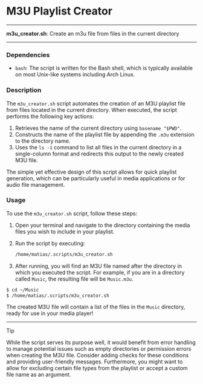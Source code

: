 # M3U Playlist Creator

---

**m3u_creator.sh**: Create an m3u file from files in the current directory

---

### Dependencies

- `bash`: The script is written for the Bash shell, which is typically available on most Unix-like systems including Arch Linux.

### Description

The `m3u_creator.sh` script automates the creation of an M3U playlist file from files located in the current directory. When executed, the script performs the following key actions:

1. Retrieves the name of the current directory using `basename "$PWD"`.
2. Constructs the name of the playlist file by appending the `.m3u` extension to the directory name.
3. Uses the `ls -1` command to list all files in the current directory in a single-column format and redirects this output to the newly created M3U file.

The simple yet effective design of this script allows for quick playlist generation, which can be particularly useful in media applications or for audio file management.

### Usage

To use the `m3u_creator.sh` script, follow these steps:

1. Open your terminal and navigate to the directory containing the media files you wish to include in your playlist.
2. Run the script by executing:

   ```bash
   /home/matias/.scripts/m3u_creator.sh
   ```

3. After running, you will find an M3U file named after the directory in which you executed the script. For example, if you are in a directory called `Music`, the resulting file will be `Music.m3u`.

```bash
$ cd ~/Music
$ /home/matias/.scripts/m3u_creator.sh
```

The created M3U file will contain a list of the files in the `Music` directory, ready for use in your media player!

---

> [!TIP]
> While the script serves its purpose well, it would benefit from error handling to manage potential issues such as empty directories or permission errors when creating the M3U file. Consider adding checks for these conditions and providing user-friendly messages. Furthermore, you might want to allow for excluding certain file types from the playlist or accept a custom file name as an argument.